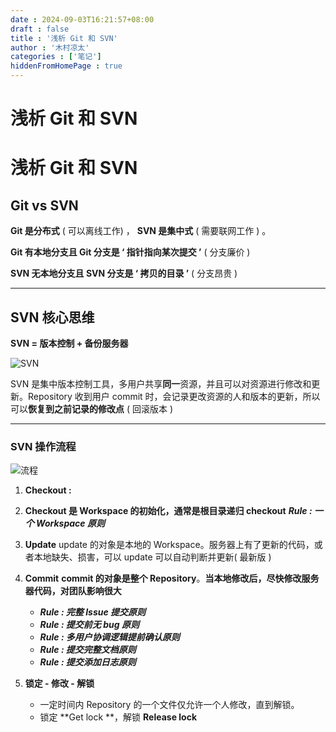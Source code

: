 ```yaml
---
date : 2024-09-03T16:21:57+08:00
draft : false
title : '浅析 Git 和 SVN'
author : '木村凉太'
categories : ['笔记']
hiddenFromHomePage : true 
---
```


# 浅析 Git 和 SVN

# **浅析 Git 和 SVN**

## **Git vs SVN**

****Git 是分布式**** ( 可以离线工作) ， **SVN 是集中式** ( 需要联网工作 ) 。

****Git 有本地分支且 Git 分支是 ‘ 指针指向某次提交 ’**** ( 分支廉价 )

****SVN 无本地分支且 SVN 分支是 ‘ 拷贝的目录 ’**** ( 分支昂贵 )

---

## **SVN 核心思维**

**SVN = 版本控制 + 备份服务器**

![SVN](./images/2021/12/2819219464.png)

SVN 是集中版本控制工具，多用户共享**同一**资源，并且可以对资源进行修改和更新。Repository 收到用户 commit 时，会记录更改资源的人和版本的更新，所以可以**恢复到之前记录的修改点** ( 回滚版本 )

---

### **SVN 操作流程**

![流程](./images/2021/12/3798946072.png)

1. **Checkout :**
2. **Checkout 是 Workspace 的初始化，通常是根目录递归 checkout**
   ***Rule : 一个 Workspace 原则***
3. **Update**
   update 的对象是本地的 Workspace。服务器上有了更新的代码，或者本地缺失、损害，可以 update 可以自动判断并更新( 最新版 )
4. **Commit**
   **commit 的对象是整个 Repository**。**当本地修改后，尽快修改服务器代码，对团队影响很大**

   * ***Rule : 完整 Issue 提交原则***
   * ***Rule : 提交前无 bug 原则***
   * ***Rule : 多用户协调逻辑提前确认原则***
   * ***Rule : 提交完整文档原则***
   * ***Rule : 提交添加日志原则***
5. **锁定 - 修改 - 解锁**

   * 一定时间内 Repository 的一个文件仅允许一个人修改，直到解锁。
   * 锁定 **Get lock **，解锁 **Release lock**